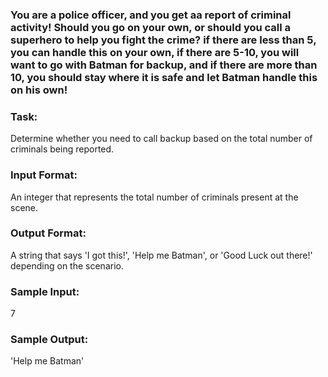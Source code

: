 ### You are a police officer, and you get aa report of criminal activity! Should you go on your own, or should you call a superhero to help you fight the crime? if there are less than 5, you can handle this on your own, if there are 5-10, you will want to go with Batman for backup, and if there are more than 10, you should stay where it is safe and let Batman handle this on his own!
<h3>Task:</h3>
<p>Determine whether you need to call backup based on the total number of criminals being reported.</p>
<h3>Input Format:</h3>
<p>An integer that represents the total number of criminals present at the scene.</p>
<h3>Output Format:</h3>
<p>A string that says 'I got this!', 'Help me Batman', or 'Good Luck out there!' depending on the scenario.</p>
<h3>Sample Input:</h3>
<p>7</p>
<h3>Sample Output:</h3>
<p>'Help me Batman'</p> 